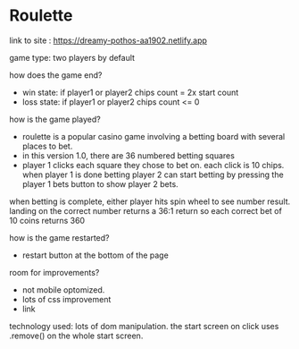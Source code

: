 # Roulette


link to site : https://dreamy-pothos-aa1902.netlify.app


game type: two players by default 


how does the game end? 
- win state: if player1 or player2 chips count = 2x start count 
- loss state: if player1 or player2 chips count <= 0 

how is the game played?
- roulette is a popular casino game involving a betting board with several places to bet. 
- in this version 1.0, there are 36 numbered betting squares
- player 1 clicks each square they chose to bet on. each click is 10 chips. when player 1 is done betting player 2 can start betting by pressing the player 1 bets button to show player 2 bets. 

when betting is complete, either player hits spin wheel to see number result. 
landing on the correct number returns a 36:1 return so each correct bet of 10 coins returns 360


how is the game restarted?
- restart button at the bottom of the page 

room for improvements? 
- not mobile optomized. 
- lots of css improvement 
- link 

technology used: 
lots of dom manipulation. the start screen on click uses .remove() on the whole start screen. 
